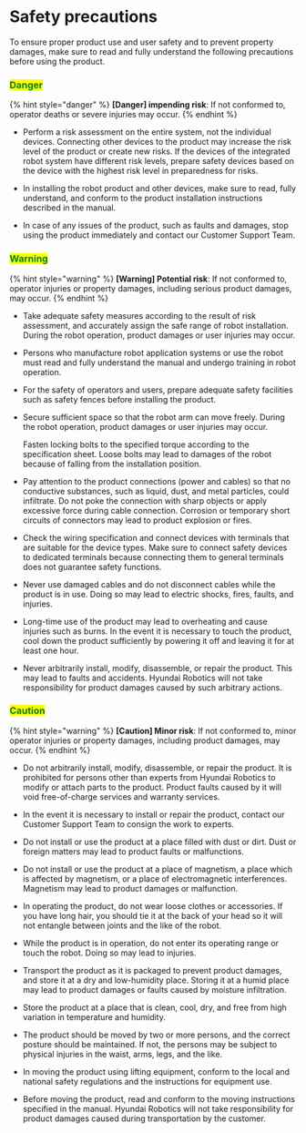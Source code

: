 ﻿# Safety precautions

To ensure proper product use and user safety and to prevent property damages, make sure to read and fully understand the following precautions before using the product.

### <mark style="color:green;">Danger</mark>

{% hint style="danger" %}
**\[Danger] impending risk**: If not conformed to, operator deaths or severe injuries may occur.
{% endhint %}

*   Perform a risk assessment on the entire system, not the individual devices. Connecting other devices to the product may increase the risk level of the product or create new risks. If the devices of the integrated robot system have different risk levels, prepare safety devices based on the device with the highest risk level in preparedness for risks.


*   In installing the robot product and other devices, make sure to read, fully understand, and conform to the product installation instructions described in the manual.


*   In case of any issues of the product, such as faults and damages, stop using the product immediately and contact our Customer Support Team.



### <mark style="color:green;">Warning</mark>

{% hint style="warning" %}
**\[Warning] Potential risk**: If not conformed to, operator injuries or property damages, including serious product damages, may occur.
{% endhint %}

*   Take adequate safety measures according to the result of risk assessment, and accurately assign the safe range of robot installation. During the robot operation, product damages or user injuries may occur.


*   Persons who manufacture robot application systems or use the robot must read and fully understand the manual and undergo training in robot operation.


*   For the safety of operators and users, prepare adequate safety facilities such as safety fences before installing the product.


*   Secure sufficient space so that the robot arm can move freely. During the robot operation, product damages or user injuries may occur.

    Fasten locking bolts to the specified torque according to the specification sheet. Loose bolts may lead to damages of the robot because of falling from the installation position.


*   Pay attention to the product connections (power and cables) so that no conductive substances, such as liquid, dust, and metal particles, could infiltrate. Do not poke the connection with sharp objects or apply excessive force during cable connection. Corrosion or temporary short circuits of connectors may lead to product explosion or fires.


*   Check the wiring specification and connect devices with terminals that are suitable for the device types. Make sure to connect safety devices to dedicated terminals because connecting them to general terminals does not guarantee safety functions.


*   Never use damaged cables and do not disconnect cables while the product is in use. Doing so may lead to electric shocks, fires, faults, and injuries.


*   Long-time use of the product may lead to overheating and cause injuries such as burns. In the event it is necessary to touch the product, cool down the product sufficiently by powering it off and leaving it for at least one hour.


*   Never arbitrarily install, modify, disassemble, or repair the product. This may lead to faults and accidents. Hyundai Robotics will not take responsibility for product damages caused by such arbitrary actions.



### <mark style="color:green;">Caution</mark>

{% hint style="warning" %}
**\[Caution] Minor risk**: If not conformed to, minor operator injuries or property damages, including product damages, may occur.
{% endhint %}

*   Do not arbitrarily install, modify, disassemble, or repair the product. It is prohibited for persons other than experts from Hyundai Robotics to modify or attach parts to the product. Product faults caused by it will void free-of-charge services and warranty services.


*   In the event it is necessary to install or repair the product, contact our Customer Support Team to consign the work to experts.


*   Do not install or use the product at a place filled with dust or dirt. Dust or foreign matters may lead to product faults or malfunctions.


*   Do not install or use the product at a place of magnetism, a place which is affected by magnetism, or a place of electromagnetic interferences. Magnetism may lead to product damages or malfunction.


*   In operating the product, do not wear loose clothes or accessories. If you have long hair, you should tie it at the back of your head so it will not entangle between joints and the like of the robot.


*   While the product is in operation, do not enter its operating range or touch the robot. Doing so may lead to injuries.


*   Transport the product as it is packaged to prevent product damages, and store it at a dry and low-humidity place. Storing it at a humid place may lead to product damages or faults caused by moisture infiltration.


*   Store the product at a place that is clean, cool, dry, and free from high variation in temperature and humidity.


*   The product should be moved by two or more persons, and the correct posture should be maintained. If not, the persons may be subject to physical injuries in the waist, arms, legs, and the like.


*   In moving the product using lifting equipment, conform to the local and national safety regulations and the instructions for equipment use.


*   Before moving the product, read and conform to the moving instructions specified in the manual. Hyundai Robotics will not take responsibility for product damages caused during transportation by the customer.


